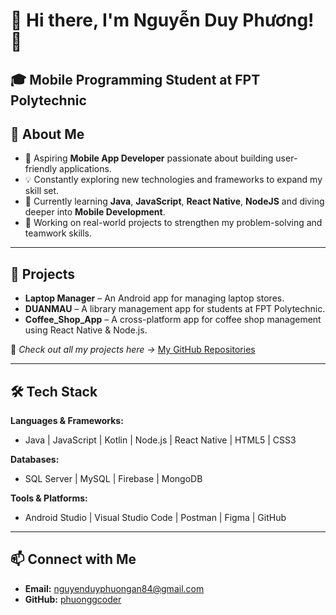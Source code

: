 # 💫 Hi there, I'm Nguyễn Duy Phương! 👋  
🎓 **Mobile Programming Student** at **FPT Polytechnic**  
---

## 🚀 About Me  
- 📱 Aspiring **Mobile App Developer** passionate about building user-friendly applications.  
- 💡 Constantly exploring new technologies and frameworks to expand my skill set.  
- 🌱 Currently learning **Java**, **JavaScript**, **React Native**, **NodeJS** and diving deeper into **Mobile Development**.  
- 🔭 Working on real-world projects to strengthen my problem-solving and teamwork skills.  

---

## 💼 Projects  
- **Laptop Manager** – An Android app for managing laptop stores.  
- **DUANMAU** – A library management app for students at FPT Polytechnic.  
- **Coffee_Shop_App** – A cross-platform app for coffee shop management using React Native & Node.js.  

🌟 *Check out all my projects here →* [My GitHub Repositories](https://github.com/phuonggcoder?tab=repositories)  

---

## 🛠️ Tech Stack  
**Languages & Frameworks:**  
- Java | JavaScript | Kotlin | Node.js | React Native | HTML5 | CSS3  

**Databases:**  
- SQL Server | MySQL | Firebase | MongoDB  

**Tools & Platforms:**  
- Android Studio | Visual Studio Code | Postman | Figma | GitHub  

---

## 📫 Connect with Me  
- **Email:** nguyenduyphuongan84@gmail.com  
- **GitHub:** [phuonggcoder](https://github.com/phuonggcoder)  
